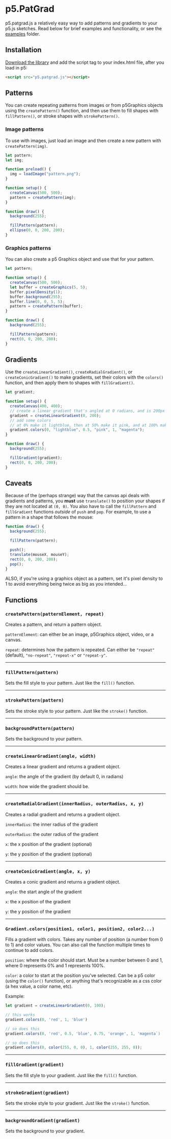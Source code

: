 # p5.PatGrad

p5.patgrad.js a relatively easy way to add patterns and gradients to your p5.js sketches. Read below for brief examples and functionality, or see the [examples](https://github.com/antiboredom/p5.patgrad/tree/main/examples) folder.

## Installation

[Download the library](https://raw.githubusercontent.com/antiboredom/p5.patgrad/main/p5.patgrad.js) and add the script tag to your index.html file, after you load in p5:

```html
<script src="p5.patgrad.js"></script>
```

## Patterns

You can create repeating patterns from images or from p5Graphics objects using the `createPattern()` function, and then use them to fill shapes with `fillPattern()`, or stroke shapes with `strokePattern()`.

### Image patterns

To use with images, just load an image and then create a new pattern with `createPattern(img)`.

```javascript
let pattern;
let img;

function preload() {
  img = loadImage("pattern.png");
}

function setup() {
  createCanvas(500, 500);
  pattern = createPattern(img);
}

function draw() {
  background(255);

  fillPattern(pattern);
  ellipse(0, 0, 200, 200);
}
```

### Graphics patterns

You can also create a p5 Graphics object and use that for your pattern.

```javascript
let pattern;

function setup() {
  createCanvas(500, 500);
  let buffer = createGraphics(5, 5);
  buffer.pixelDensity(1);
  buffer.background(255);
  buffer.line(0, 0, 5, 5);
  pattern = createPattern(buffer);
}

function draw() {
  background(255);

  fillPattern(pattern);
  rect(0, 0, 200, 200);
}
```

## Gradients

Use the `createLinearGradient()`, `createRadialGradient()`, or `createConicGradient()` to make gradients, set their colors with the `colors()` function, and then apply them to shapes with `fillGradient()`.

```javascript
let gradient;

function setup() {
  createCanvas(400, 400);
  // create a linear gradient that's angled at 0 radians, and is 200px wide
  gradient = createLinearGradient(0, 200);
  // add some colors
  // at 0% make it lightblue, then at 50% make it pink, and at 100% make it magenta
  gradient.colors(0, "lightblue", 0.5, "pink", 1, "magenta");
}

function draw() {
  background(255);

  fillGradient(gradient);
  rect(0, 0, 200, 200);
}
```

## Caveats

Because of the (perhaps strange) way that the canvas api deals with gradients and patterns, you **must** use `translate()` to position your shapes if they are not located at `(0, 0)`. You also have to call the `fillPattern` and `fillGradient` functions _outside_ of `push` and `pop`. For example, to use a pattern in a shape that follows the mouse:

```javascript
function draw() {
  background(255);

  fillPattern(pattern);

  push();
  translate(mouseX, mouseY);
  rect(0, 0, 200, 200);
  pop();
}
```

ALSO, if you're using a graphics object as a pattern, set it's pixel density to 1 to avoid everything being twice as big as you intended...

## Functions

### `createPattern(patternElement, repeat)`

Creates a pattern, and return a pattern object.

`patternElement`: can either be an image, p5Graphics object, video, or a canvas.

`repeat`: determines how the pattern is repeated. Can either be `"repeat"` (default), `"no-repeat"`, `"repeat-x"` or `"repeat-y"`.

---

### `fillPattern(pattern)`

Sets the fill style to your pattern. Just like the `fill()` function.

---

### `strokePattern(pattern)`

Sets the stroke style to your pattern. Just like the `stroke()` function.

---

### `backgroundPattern(pattern)`

Sets the background to your pattern.

---

### `createLinearGradient(angle, width)`

Creates a linear gradient and returns a gradient object.

`angle`: the angle of the gradient (by default 0, in radians)

`width`: how wide the gradient should be.

---

### `createRadialGradient(innerRadius, outerRadius, x, y)`

Creates a radial gradient and returns a gradient object.

`innerRadius`: the inner radius of the gradient

`outerRadius`: the outer radius of the gradient

`x`: the x position of the gradient (optional)

`y`: the y position of the gradient (optional)

---

### `createConicGradient(angle, x, y)`

Creates a conic gradient and returns a gradient object.

`angle`: the start angle of the gradient

`x`: the x position of the gradient

`y`: the y position of the gradient

---

### `Gradient.colors(position1, color1, position2, color2...)`

Fills a gradient with colors. Takes any number of position (a number from 0 to 1) and color values. You can also call the function multiple times to continue to add colors.

`position`: where the color should start. Must be a number between 0 and 1, where 0 represents 0% and 1 represents 100%.

`color`: a color to start at the position you've selected. Can be a p5 color (using the `color()` function), or anything that's recognizable as a css color (a hex value, a color name, etc).

Example:

```javascript
let gradient = createLinearGradient(0, 100);

// this works
gradient.colors(0, 'red', 1, 'blue')

// so does this
gradient.colors(0, 'red', 0.5, 'blue', 0.75, 'orange', 1, 'magenta`)

// so does this
gradient.colors(0, color(255, 0, 0), 1, color(255, 255, 0));
```

---

### `fillGradient(gradient)`

Sets the fill style to your gradient. Just like the `fill()` function.

---

### `strokeGradient(gradient)`

Sets the stroke style to your gradient. Just like the `stroke()` function.

---

### `backgroundGradient(gradient)`

Sets the background to your gradient.
